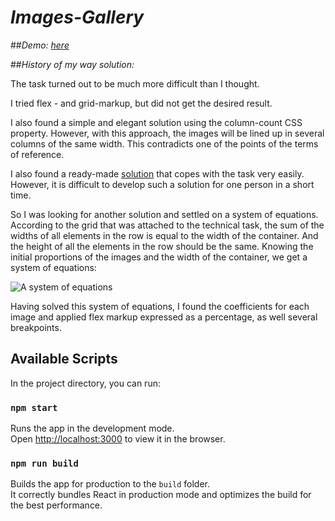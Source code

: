 # _Images-Gallery_

##_Demo: [here]()_

##_History of my way solution:_

The task turned out to be much more difficult than I thought.

I tried flex - and grid-markup, but did not get the desired result.

I also found a simple and elegant solution using the column-count CSS property. However, with this approach, the images will be lined up in several columns of the same width. This contradicts one of the points of the terms of reference.

I also found a ready-made [solution](http://neptunian.github.io/react-photo-gallery/) that copes with the task very easily. However, it is difficult to develop such a solution for one person in a short time.

So I was looking for another solution and settled on a system of equations. According to the grid that was attached to the technical task, the sum of the widths of all elements in the row is equal to the width of the container. And the height of all the elements in the row should be the same. Knowing the initial proportions of the images and the width of the container, we get a system of equations:

![A system of equations](https://firebasestorage.googleapis.com/v0/b/upload-files-9d7e9.appspot.com/o/images%2Fcoeff.jpg?alt=media&token=10771ebb-11d9-4ba0-8448-f59907bc5e91)

Having solved this system of equations, I found the coefficients 
for each image and applied flex markup expressed as a percentage, 
as well several breakpoints.

## Available Scripts

In the project directory, you can run:

### `npm start`

Runs the app in the development mode.\
Open [http://localhost:3000](http://localhost:3000) to view it in the browser.

### `npm run build`

Builds the app for production to the `build` folder.\
It correctly bundles React in production mode and optimizes the build for the best performance.
